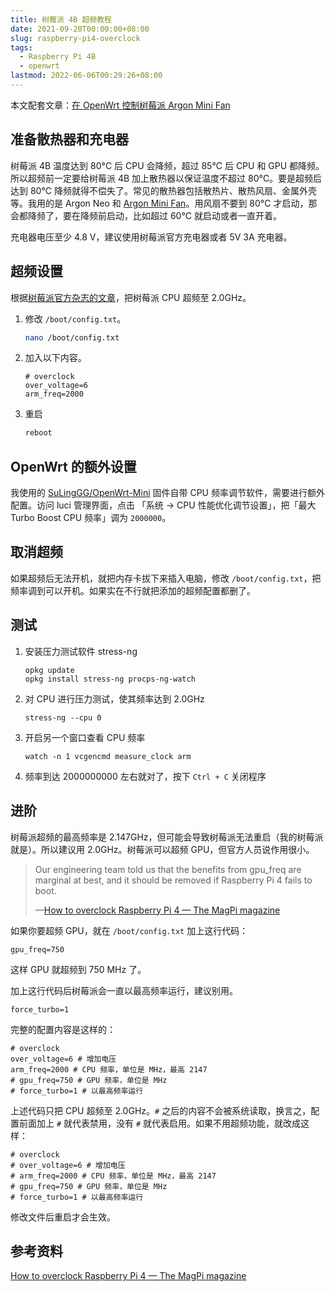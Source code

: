 ```yaml
---
title: 树莓派 4B 超频教程
date: 2021-09-20T00:00:00+08:00
slug: raspberry-pi4-overclock
tags:
  - Raspberry Pi 4B
  - openwrt
lastmod: 2022-06-06T00:29:26+08:00
---
```


本文配套文章：[在 OpenWrt 控制树莓派 Argon Mini Fan](/zh-cn/post/2021/09/15/openwrt-argon-mini-fan/)

## 准备散热器和充电器

树莓派 4B 温度达到 80°C 后 CPU 会降频，超过 85°C 后 CPU 和 GPU 都降频。所以超频前一定要给树莓派 4B 加上散热器以保证温度不超过 80°C。要是超频后达到 80°C 降频就得不偿失了。常见的散热器包括散热片、散热风扇、金属外壳等。我用的是 Argon Neo 和 [Argon Mini Fan](/zh-cn/post/2021/09/15/openwrt-argon-mini-fan/)。用风扇不要到 80°C 才启动，那会都降频了，要在降频前启动，比如超过 60°C 就启动或者一直开着。

充电器电压至少 4.8 V，建议使用树莓派官方充电器或者 5V 3A 充电器。

## 超频设置

根据[树莓派官方杂志的文章](https://magpi.raspberrypi.org/articles/how-to-overclock-raspberry-pi-4)，把树莓派 CPU 超频至 2.0GHz。

1. 修改 `/boot/config.txt`。

    ```bash
    nano /boot/config.txt
    ```

1. 加入以下内容。

    ```
    # overclock
    over_voltage=6
    arm_freq=2000
    ```
    
1. 重启

    ```bash
    reboot
    ```

## OpenWrt 的额外设置

我使用的 [SuLingGG/OpenWrt-Mini](https://github.com/SuLingGG/OpenWrt-Mini) 固件自带 CPU 频率调节软件，需要进行额外配置。访问 luci 管理界面，点击 「系统 -> CPU 性能优化调节设置」，把「最大 Turbo Boost CPU 频率」调为 `2000000`。

## 取消超频

如果超频后无法开机，就把内存卡拔下来插入电脑，修改 `/boot/config.txt`，把频率调到可以开机。如果实在不行就把添加的超频配置都删了。

## 测试

1. 安装压力测试软件 stress-ng 

    ```
    opkg update
    opkg install stress-ng procps-ng-watch
    ```

1. 对 CPU 进行压力测试，使其频率达到 2.0GHz

    ```
    stress-ng --cpu 0
    ```
    
1. 开启另一个窗口查看 CPU 频率

    ```
    watch -n 1 vcgencmd measure_clock arm
    ```

1. 频率到达 2000000000 左右就对了，按下 `Ctrl + C` 关闭程序

## 进阶

树莓派超频的最高频率是 2.147GHz，但可能会导致树莓派无法重启（我的树莓派就是）。所以建议用 2.0GHz。树莓派可以超频 GPU，但官方人员说作用很小。

> Our engineering team told us that the benefits from gpu_freq are marginal at best, and it should be removed if Raspberry Pi 4 fails to boot.
>
> —[How to overclock Raspberry Pi 4 — The MagPi magazine](https://magpi.raspberrypi.org/articles/how-to-overclock-raspberry-pi-4)

如果你要超频 GPU，就在 `/boot/config.txt` 加上这行代码：

```
gpu_freq=750
```

这样 GPU 就超频到 750 MHz 了。

加上这行代码后树莓派会一直以最高频率运行，建议别用。

```
force_turbo=1
```

完整的配置内容是这样的：

```
# overclock
over_voltage=6 # 增加电压
arm_freq=2000 # CPU 频率，单位是 MHz，最高 2147
# gpu_freq=750 # GPU 频率，单位是 MHz
# force_turbo=1 # 以最高频率运行
```

上述代码只把 CPU 超频至 2.0GHz。`#` 之后的内容不会被系统读取，换言之，配置前面加上 `#` 就代表禁用，没有 `#` 就代表启用。如果不用超频功能，就改成这样：

```
# overclock
# over_voltage=6 # 增加电压
# arm_freq=2000 # CPU 频率，单位是 MHz，最高 2147
# gpu_freq=750 # GPU 频率，单位是 MHz
# force_turbo=1 # 以最高频率运行
```

修改文件后重启才会生效。

## 参考资料

[How to overclock Raspberry Pi 4 — The MagPi magazine](https://magpi.raspberrypi.org/articles/how-to-overclock-raspberry-pi-4)
